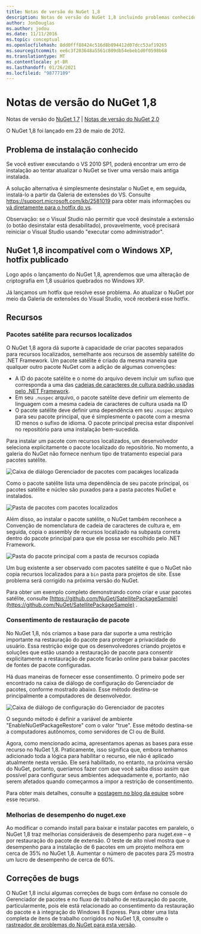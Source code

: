```yaml
---
title: Notas de versão do NuGet 1,8
description: Notas de versão do NuGet 1,8 incluindo problemas conhecidos, correções de bugs, recursos adicionados e DCRs.
author: JonDouglas
ms.author: jodou
ms.date: 11/11/2016
ms.topic: conceptual
ms.openlocfilehash: 8dd0fff88424c516d8b894412d07dcc53af19265
ms.sourcegitcommit: ee6c3f203648a5561c809db54ebeb1d0f0598b68
ms.translationtype: MT
ms.contentlocale: pt-BR
ms.lasthandoff: 01/26/2021
ms.locfileid: "98777109"
---
```

# <a name="nuget-18-release-notes"></a>Notas de versão do NuGet 1,8

Notas de versão do [NuGet 1,7](../release-notes/nuget-1.7.md)  |  [Notas de versão do NuGet 2,0](../release-notes/nuget-2.0.md)

O NuGet 1,8 foi lançado em 23 de maio de 2012.

## <a name="known-installation-issue"></a>Problema de instalação conhecido
Se você estiver executando o VS 2010 SP1, poderá encontrar um erro de instalação ao tentar atualizar o NuGet se tiver uma versão mais antiga instalada.

A solução alternativa é simplesmente desinstalar o NuGet e, em seguida, instalá-lo a partir da Galeria de extensões do VS.  Consulte <https://support.microsoft.com/kb/2581019> para obter mais informações ou [vá diretamente para o hotfix do vs](http://bit.ly/vsixcertfix).

Observação: se o Visual Studio não permitir que você desinstale a extensão (o botão desinstalar está desabilitado), provavelmente, você precisará reiniciar o Visual Studio usando "executar como administrador".

## <a name="nuget-18-incompatible-with-windows-xp-hotfix-published"></a>NuGet 1,8 incompatível com o Windows XP, hotfix publicado

Logo após o lançamento do NuGet 1,8, aprendemos que uma alteração de criptografia em 1,8 usuários quebrados no Windows XP.

Já lançamos um hotfix que resolve esse problema.  Ao atualizar o NuGet por meio da Galeria de extensões do Visual Studio, você receberá esse hotfix.

## <a name="features"></a>Recursos

### <a name="satellite-packages-for-localized-resources"></a>Pacotes satélite para recursos localizados
O NuGet 1,8 agora dá suporte à capacidade de criar pacotes separados para recursos localizados, semelhante aos recursos de assembly satélite do .NET Framework.  Um pacote satélite é criado da mesma maneira que qualquer outro pacote NuGet com a adição de algumas convenções:

* A ID do pacote satélite e o nome do arquivo devem incluir um sufixo que corresponda a uma das [cadeias de caracteres de cultura padrão usadas pelo .NET Framework](/openspecs/windows_protocols/ms-lcid/a9eac961-e77d-41a6-90a5-ce1a8b0cdb9c).
* Em seu `.nuspec` arquivo, o pacote satélite deve definir um elemento de linguagem com a mesma cadeia de caracteres de cultura usada na ID
* O pacote satélite deve definir uma dependência em seu `.nuspec` arquivo para seu pacote principal, que é simplesmente o pacote com a mesma ID menos o sufixo de idioma.  O pacote principal precisa estar disponível no repositório para uma instalação bem-sucedida.

Para instalar um pacote com recursos localizados, um desenvolvedor seleciona explicitamente o pacote localizado do repositório. No momento, a galeria do NuGet não fornece nenhum tipo de tratamento especial para pacotes satélite.

![Caixa de diálogo Gerenciador de pacotes com pacakges localizada](./media/dlg-w-loc-packs.png)

Como o pacote satélite lista uma dependência de seu pacote principal, os pacotes satélite e núcleo são puxados para a pasta pacotes NuGet e instalados.

![Pasta de pacotes com pacotes localizados](./media/fldr-loc-packs.png)

Além disso, ao instalar o pacote satélite, o NuGet também reconhece a Convenção de nomenclatura de cadeia de caracteres de cultura e, em seguida, copia o assembly de recursos localizado na subpasta correta dentro do pacote principal para que ele possa ser escolhido pelo .NET Framework.

![Pasta do pacote principal com a pasta de recursos copiada](./media/fldr-copied-loc.png)

Um bug existente a ser observado com pacotes satélite é que o NuGet não copia recursos localizados para a `bin` pasta para projetos de site.  Esse problema será corrigido na próxima versão do NuGet.

Para obter um exemplo completo demonstrando como criar e usar pacotes satélite, consulte [https://github.com/NuGet/SatellitePackageSample](https://github.com/NuGet/SatellitePackageSample) .

### <a name="package-restore-consent"></a>Consentimento de restauração de pacote
No NuGet 1,8, nós criamos a base para dar suporte a uma restrição importante na restauração do pacote para proteger a privacidade do usuário. Essa restrição exige que os desenvolvedores criando projetos e soluções que estão usando a restauração de pacote para consentir explicitamente a restauração de pacote ficarão online para baixar pacotes de fontes de pacote configuradas.

Há duas maneiras de fornecer esse consentimento. O primeiro pode ser encontrado na caixa de diálogo de configuração do Gerenciador de pacotes, conforme mostrado abaixo.  Esse método destina-se principalmente a computadores de desenvolvedor.

![Caixa de diálogo de configuração do Gerenciador de pacotes](./media/pr-consent-configdlg.png)

O segundo método é definir a variável de ambiente "EnableNuGetPackageRestore" com o valor "true".  Esse método destina-se a computadores autônomos, como servidores de CI ou de Build.

Agora, como mencionado acima, apresentamos apenas as bases para esse recurso no NuGet 1,8.  Praticamente, isso significa que, embora tenhamos adicionado toda a lógica para habilitar o recurso, ele não é aplicado atualmente nesta versão. Ele será habilitado, no entanto, na próxima versão do NuGet, portanto, queríamos fazer com que você saiba disso assim que possível para configurar seus ambientes adequadamente e, portanto, não serem afetados quando começarmos a impor a restrição de consentimento.

Para obter mais detalhes, consulte a [postagem no blog da equipe](http://blog.nuget.org/20120518/package-restore-and-consent.html) sobre esse recurso.

### <a name="nugetexe-performance-improvements"></a>Melhorias de desempenho do nuget.exe
Ao modificar o comando install para baixar e instalar pacotes em paralelo, o NuGet 1,8 traz melhorias consideráveis de desempenho para nuget.exe – e por restauração do pacote de extensão.  O teste de alto nível mostra que o desempenho para a instalação de 6 pacotes em um projeto melhora em cerca de 35% no NuGet 1,8.  Aumentar o número de pacotes para 25 mostra um lucro de desempenho de cerca de 60%.

## <a name="bug-fixes"></a>Correções de bugs
O NuGet 1,8 inclui algumas correções de bugs com ênfase no console do Gerenciador de pacotes e no fluxo de trabalho de restauração do pacote, particularmente, pois ele está relacionado ao consentimento da restauração do pacote e à integração do Windows 8 Express.
Para obter uma lista completa de itens de trabalho corrigidos no NuGet 1,8, consulte o [rastreador de problemas do NuGet para esta versão](http://nuget.codeplex.com/workitem/list/advanced?keyword=&status=Closed&type=All&priority=All&release=NuGet%201.8&assignedTo=All&component=All&sortField=Votes&sortDirection=Descending&page=0).